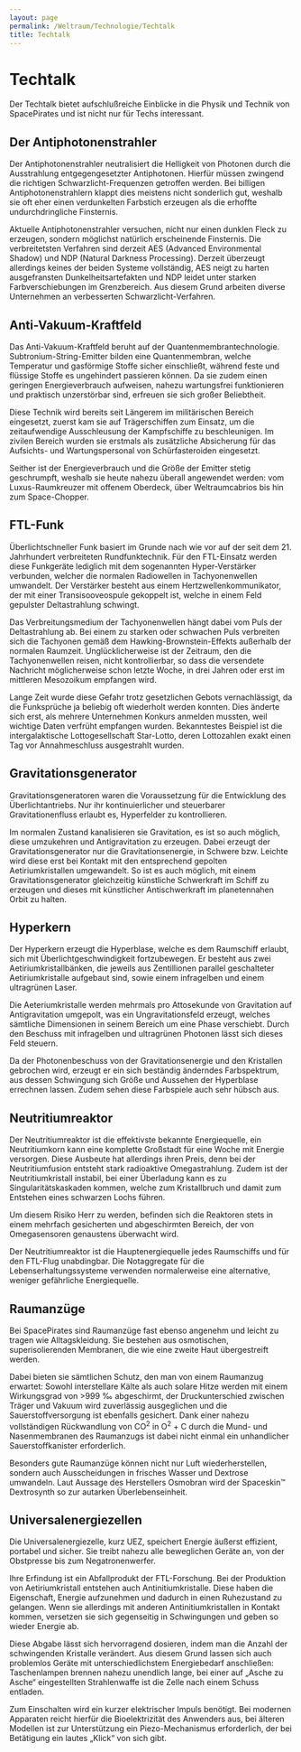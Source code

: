 ```yaml
---
layout: page
permalink: /Weltraum/Technologie/Techtalk
title: Techtalk
---
```



# Techtalk


Der Techtalk bietet aufschlußreiche Einblicke in die Physik und Technik von SpacePirates und ist nicht nur für Techs interessant.

## Der Antiphotonenstrahler

Der Antiphotonenstrahler neutralisiert die Helligkeit von Photonen durch die Ausstrahlung entgegengesetzter Antiphotonen. Hierfür müssen zwingend die richtigen Schwarzlicht-Frequenzen getroffen werden. Bei billigen Antiphotonenstrahlern klappt dies meistens nicht sonderlich gut, weshalb sie oft eher einen verdunkelten Farbstich erzeugen als die erhoffte undurchdringliche Finsternis.

Aktuelle Antiphotonenstrahler versuchen, nicht nur einen dunklen Fleck zu erzeugen, sondern möglichst natürlich erscheinende Finsternis. Die verbreitetsten Verfahren sind derzeit AES (Advanced Environmental Shadow) und NDP (Natural Darkness Processing). Derzeit überzeugt allerdings keines der beiden Systeme vollständig, AES neigt zu harten ausgefransten Dunkelheitsartefakten und NDP leidet unter starken Farbverschiebungen im Grenzbereich. Aus diesem Grund arbeiten diverse Unternehmen an verbesserten Schwarzlicht-Verfahren.

## Anti-Vakuum-Kraftfeld

Das Anti-Vakuum-Kraftfeld beruht auf der Quantenmembrantechnologie. Subtronium-String-Emitter bilden eine Quantenmembran, welche Temperatur und gasförmige Stoffe sicher einschließt, während feste und flüssige Stoffe es ungehindert passieren können. Da sie zudem einen geringen Energieverbrauch aufweisen, nahezu wartungsfrei funktionieren und praktisch unzerstörbar sind, erfreuen sie sich großer Beliebtheit.

Diese Technik wird bereits seit Längerem im militärischen Bereich eingesetzt, zuerst kam sie auf Trägerschiffen zum Einsatz, um die zeitaufwendige Ausschleusung der Kampfschiffe zu beschleunigen. Im zivilen Bereich wurden sie erstmals als zusätzliche Absicherung für das Aufsichts- und Wartungspersonal von Schürfasteroiden eingesetzt.

Seither ist der Energieverbrauch und die Größe der Emitter stetig geschrumpft, weshalb sie heute nahezu überall angewendet werden: vom Luxus-Raumkreuzer mit offenem Oberdeck, über Weltraumcabrios bis hin zum Space-Chopper.

## FTL-Funk

Überlichtschneller Funk basiert im Grunde nach wie vor auf der seit dem 21. Jahrhundert verbreiteten Rundfunktechnik. Für den FTL-Einsatz werden diese Funkgeräte lediglich mit dem sogenannten Hyper-Verstärker verbunden, welcher die normalen Radiowellen in Tachyonenwellen umwandelt. Der Verstärker besteht aus einem Hertzwellenkommunikator, der mit einer Transisooveospule gekoppelt ist, welche in einem Feld gepulster Deltastrahlung schwingt.

Das Verbreitungsmedium der Tachyonenwellen hängt dabei vom Puls der Deltastrahlung ab. Bei einem zu starken oder schwachen Puls verbreiten sich die Tachyonen gemäß dem Hawking-Brownstein-Effekts außerhalb der normalen Raumzeit. Unglücklicherweise ist der Zeitraum, den die Tachyonenwellen reisen, nicht kontrollierbar, so dass die versendete Nachricht möglicherweise schon letzte Woche, in drei Jahren oder erst im mittleren Mesozoikum empfangen wird.

Lange Zeit wurde diese Gefahr trotz gesetzlichen Gebots vernachlässigt, da die Funksprüche ja beliebig oft wiederholt werden konnten. Dies änderte sich erst, als mehrere Unternehmen Konkurs anmelden mussten, weil wichtige Daten verfrüht empfangen wurden. Bekanntestes Beispiel ist die intergalaktische Lottogesellschaft Star-Lotto, deren Lottozahlen exakt einen Tag vor Annahmeschluss ausgestrahlt wurden.

## Gravitationsgenerator

Gravitationsgeneratoren waren die Voraussetzung für die Entwicklung des Überlichtantriebs. Nur ihr kontinuierlicher und steuerbarer Gravitationenfluss erlaubt es, Hyperfelder zu kontrollieren.

Im normalen Zustand kanalisieren sie Gravitation, es ist so auch möglich, diese umzukehren und Antigravitation zu erzeugen. Dabei erzeugt der Gravitationsgenerator nur die Gravitationsenergie, in Schwere bzw. Leichte wird diese erst bei Kontakt mit den entsprechend gepolten Aetiriumkristallen umgewandelt. So ist es auch möglich, mit einem Gravitationsgenerator gleichzeitig künstliche Schwerkraft im Schiff zu erzeugen und dieses mit künstlicher Antischwerkraft im planetennahen Orbit zu halten.

## Hyperkern

Der Hyperkern erzeugt die Hyperblase, welche es dem Raumschiff erlaubt, sich mit Überlichtgeschwindigkeit fortzubewegen. Er besteht aus zwei Aetiriumkristallbänken, die jeweils aus Zentillionen parallel geschalteter Aetiriumkristalle aufgebaut sind, sowie einem infragelben und einem ultragrünen Laser.

Die Aeteriumkristalle werden mehrmals pro Attosekunde von Gravitation auf Antigravitation umgepolt, was ein Ungravitationsfeld erzeugt, welches sämtliche Dimensionen in seinem Bereich um eine Phase verschiebt. Durch den Beschuss mit infragelben und ultragrünen Photonen lässt sich dieses Feld steuern.

Da der Photonenbeschuss von der Gravitationsenergie und den Kristallen gebrochen wird, erzeugt er ein sich beständig änderndes Farbspektrum, aus dessen Schwingung sich Größe und Aussehen der Hyperblase errechnen lassen. Zudem sehen diese Farbspiele auch sehr hübsch aus.

## Neutritiumreaktor

Der Neutritiumreaktor ist die effektivste bekannte Energiequelle, ein Neutritiumkorn kann eine komplette Großstadt für eine Woche mit Energie versorgen. Diese Ausbeute hat allerdings ihren Preis, denn bei der Neutritiumfusion entsteht stark radioaktive Omegastrahlung. Zudem ist der Neutritiumkristall instabil, bei einer Überladung kann es zu Singularitätskaskaden kommen, welche zum Kristallbruch und damit zum Entstehen eines schwarzen Lochs führen.

Um diesem Risiko Herr zu werden, befinden sich die Reaktoren stets in einem mehrfach gesicherten und abgeschirmten Bereich, der von Omegasensoren genaustens überwacht wird.

Der Neutritiumreaktor ist die Hauptenergiequelle jedes Raumschiffs und für den FTL-Flug unabdingbar. Die Notaggregate für die Lebenserhaltungssysteme verwenden normalerweise eine alternative, weniger gefährliche Energiequelle.

## Raumanzüge

Bei SpacePirates sind Raumanzüge fast ebenso angenehm und leicht zu tragen wie Alltagskleidung. Sie bestehen aus osmotischen, superisolierenden Membranen, die wie eine zweite Haut übergestreift werden.

Dabei bieten sie sämtlichen Schutz, den man von einem Raumanzug erwartet: Sowohl interstellare Kälte als auch solare Hitze werden mit einem Wirkungsgrad von &gt;999 &permil; abgeschirmt, der Druckunterschied zwischen Träger und Vakuum wird zuverlässig ausgeglichen und die Sauerstoffversorgung ist ebenfalls gesichert. Dank einer nahezu vollständigen Rückwandlung von CO<sup>2</sup> in O<sup>2</sup> + C durch die Mund- und Nasenmembranen des Raumanzugs ist dabei nicht einmal ein unhandlicher Sauerstoffkanister erforderlich.

Besonders gute Raumanzüge können nicht nur Luft wiederherstellen, sondern auch Ausscheidungen in frisches Wasser und Dextrose umwandeln. Laut Aussage des Herstellers Osmobran wird der Spaceskin&trade; Dextrosynth so zur autarken Überlebenseinheit.

## Universalenergiezellen

Die Universalenergiezelle, kurz UEZ, speichert Energie äußerst effizient, portabel und sicher. Sie treibt nahezu alle beweglichen Geräte an, von der Obstpresse bis zum Negatronenwerfer.

Ihre Erfindung ist ein Abfallprodukt der FTL-Forschung. Bei der Produktion von Aetiriumkristall entstehen auch Antinitiumkristalle. Diese haben die Eigenschaft, Energie aufzunehmen und dadurch in einen Ruhezustand zu gelangen. Wenn sie allerdings mit anderen Antinitiumkristallen in Kontakt kommen, versetzen sie sich gegenseitig in Schwingungen und geben so wieder Energie ab.

Diese Abgabe lässt sich hervorragend dosieren, indem man die Anzahl der schwingenden Kristalle verändert. Aus diesem Grund lassen sich auch problemlos Geräte mit unterschiedlichstem Energiebedarf anschließen: Taschenlampen brennen nahezu unendlich lange, bei einer auf &bdquo;Asche zu Asche&ldquo; eingestellten Strahlenwaffe ist die Zelle nach einem Schuss entladen.

Zum Einschalten wird ein kurzer elektrischer Impuls benötigt. Bei modernen Apparaten reicht hierfür die Bioelektrizität des Anwenders aus, bei älteren Modellen ist zur Unterstützung ein Piezo-Mechanismus erforderlich, der bei Betätigung ein lautes &bdquo;Klick&ldquo; von sich gibt.



